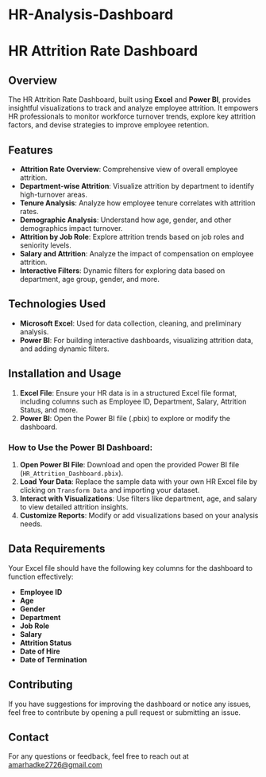 # HR-Analysis-Dashboard

# HR Attrition Rate Dashboard

## Overview

The HR Attrition Rate Dashboard, built using **Excel** and **Power BI**, provides insightful visualizations to track and analyze employee attrition. It empowers HR professionals to monitor workforce turnover trends, explore key attrition factors, and devise strategies to improve employee retention.

## Features

- **Attrition Rate Overview**: Comprehensive view of overall employee attrition.
- **Department-wise Attrition**: Visualize attrition by department to identify high-turnover areas.
- **Tenure Analysis**: Analyze how employee tenure correlates with attrition rates.
- **Demographic Analysis**: Understand how age, gender, and other demographics impact turnover.
- **Attrition by Job Role**: Explore attrition trends based on job roles and seniority levels.
- **Salary and Attrition**: Analyze the impact of compensation on employee attrition.
- **Interactive Filters**: Dynamic filters for exploring data based on department, age group, gender, and more.

## Technologies Used

- **Microsoft Excel**: Used for data collection, cleaning, and preliminary analysis.
- **Power BI**: For building interactive dashboards, visualizing attrition data, and adding dynamic filters.

## Installation and Usage

1. **Excel File**: Ensure your HR data is in a structured Excel file format, including columns such as Employee ID, Department, Salary, Attrition Status, and more.
2. **Power BI**: Open the Power BI file (.pbix) to explore or modify the dashboard.

### How to Use the Power BI Dashboard:

1. **Open Power BI File**: Download and open the provided Power BI file (`HR_Attrition_Dashboard.pbix`).
2. **Load Your Data**: Replace the sample data with your own HR Excel file by clicking on `Transform Data` and importing your dataset.
3. **Interact with Visualizations**: Use filters like department, age, and salary to view detailed attrition insights.
4. **Customize Reports**: Modify or add visualizations based on your analysis needs.

## Data Requirements

Your Excel file should have the following key columns for the dashboard to function effectively:

- **Employee ID**
- **Age**
- **Gender**
- **Department**
- **Job Role**
- **Salary**
- **Attrition Status** 
- **Date of Hire**
- **Date of Termination**

## Contributing

If you have suggestions for improving the dashboard or notice any issues, feel free to contribute by opening a pull request or submitting an issue.


## Contact

For any questions or feedback, feel free to reach out at amarhadke2726@gmail.com

